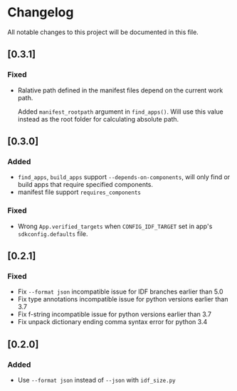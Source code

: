 # Changelog

All notable changes to this project will be documented in this file.

## [0.3.1]

### Fixed

- Ralative path defined in the manifest files depend on the current work path.

  Added `manifest_rootpath` argument in `find_apps()`. Will use this value instead as the root folder for calculating absolute path.

## [0.3.0]

### Added

- `find_apps`, `build_apps` support `--depends-on-components`, will only find or build apps that require specified components.
- manifest file support `requires_components`

### Fixed

-  Wrong `App.verified_targets` when `CONFIG_IDF_TARGET` set in app's `sdkconfig.defaults` file.

## [0.2.1]

### Fixed

- Fix `--format json` incompatible issue for IDF branches earlier than 5.0
- Fix type annotations incompatible issue for python versions earlier than 3.7
- Fix f-string incompatible issue for python versions earlier than 3.7
- Fix unpack dictionary ending comma syntax error for python 3.4

## [0.2.0]

### Added

- Use `--format json` instead of `--json` with `idf_size.py`
